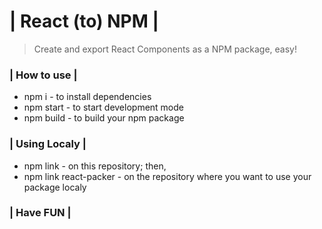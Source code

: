 # | React (to) NPM |

> Create and export React Components as a NPM package, easy!

### | How to use |

- npm i - to install dependencies
- npm start - to start development mode
- npm build - to build your npm package

### | Using Localy |

- npm link - on this repository; then,
- npm link react-packer - on the repository where you want to use your package localy

### | Have FUN |